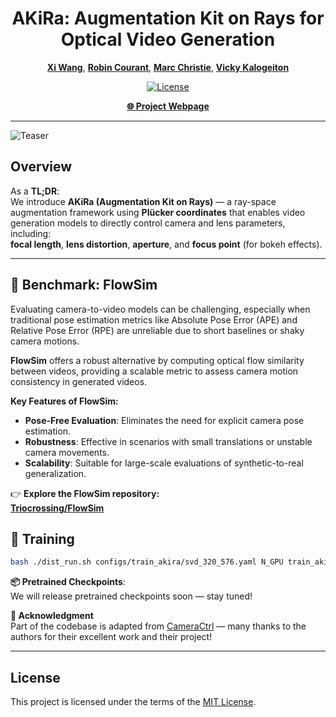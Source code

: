 <div align="center">

# AKiRa: Augmentation Kit on Rays for Optical Video Generation

**[Xi Wang](https://triocrossing.github.io/)**, **[Robin Courant](https://robincourant.github.io/info/)**, **[Marc Christie](http://people.irisa.fr/Marc.Christie/)**, **[Vicky Kalogeiton](https://vicky.kalogeiton.info/)**  

[![License](https://img.shields.io/badge/License-MIT-green.svg)](LICENSE)

[**🌐 Project Webpage**](https://www.lix.polytechnique.fr/vista/projects/2024_akira_wang/)

</div>

---

![Teaser](./assets/teaser.png)

## Overview

As a **TL;DR**:  
We introduce **AKiRa (Augmentation Kit on Rays)** — a ray-space augmentation framework using **Plücker coordinates** that enables video generation models to directly control camera and lens parameters, including:  
**focal length**, **lens distortion**, **aperture**, and **focus point** (for bokeh effects).

---

## 🔬 Benchmark: FlowSim

Evaluating camera-to-video models can be challenging, especially when traditional pose estimation metrics like Absolute Pose Error (APE) and Relative Pose Error (RPE) are unreliable due to short baselines or shaky camera motions.

**FlowSim** offers a robust alternative by computing optical flow similarity between videos, providing a scalable metric to assess camera motion consistency in generated videos.

**Key Features of FlowSim:**
- **Pose-Free Evaluation**: Eliminates the need for explicit camera pose estimation.
- **Robustness**: Effective in scenarios with small translations or unstable camera movements.
- **Scalability**: Suitable for large-scale evaluations of synthetic-to-real generalization.

👉 **Explore the FlowSim repository:**  
**[Triocrossing/FlowSim](https://github.com/Triocrossing/FlowSim)**

## 🚀 Training

```bash
bash ./dist_run.sh configs/train_akira/svd_320_576.yaml N_GPU train_akira.py
```

**📦 Pretrained Checkpoints**:  
We will release pretrained checkpoints soon — stay tuned!

**🙏 Acknowledgment**  
Part of the codebase is adapted from [CameraCtrl](https://github.com/hehao13/CameraCtrl) — many thanks to the authors for their excellent work and their project!

---

## License

This project is licensed under the terms of the [MIT License](LICENSE).

